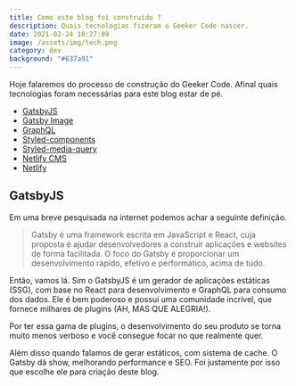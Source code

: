 ```yaml
---
title: Como este blog foi construído ?
description: Quais tecnologias fizeram o Geeker Code nascer.
date: 2021-02-24 10:27:09
image: /assets/img/tech.png
category: dev
background: "#637a91"
---
```

Hoje falaremos do processo de construção do Geeker Code. Afinal quais tecnologias foram necessárias para este blog estar de pé.

* [GatsbyJS](www.gatsbyjs.com)
* [Gatsby Image](https://www.gatsbyjs.com/plugins/gatsby-image/)
* [GraphQL](https://graphql.org/)
* [Styled-components](https://styled-components.com/)
* [Styled-media-query](https://www.npmjs.com/package/styled-media-query)
* [Netlify CMS](https://www.netlifycms.org/)
* [Netlify](https://www.netlify.com/)

## GatsbyJS

Em uma breve pesquisada na internet podemos achar a seguinte definição.

> Gatsby é uma framework escrita em JavaScript e React, cuja proposta é ajudar desenvolvedores a construir aplicações e websites de forma facilitada. O foco do Gatsby é proporcionar um desenvolvimento rápido, efetivo e performático, acima de tudo.

Então, vamos lá. Sim o GatsbyJS é um gerador de aplicações estáticas (SSG), com base no React para desenvolvimento e GraphQL para consumo dos dados. Ele é bem poderoso e possuí uma comunidade incrível, que fornece milhares de plugins (AH, MAS QUE ALEGRIA!).

Por ter essa gama de plugins, o desenvolvimento do seu produto se torna muito menos verboso e você consegue focar no que realmente quer. 

Além disso quando falamos de gerar estáticos, com sistema de cache. O Gatsby dá show, melhorando performance e SEO. Foi justamente por isso que escolhe ele para criação deste blog.